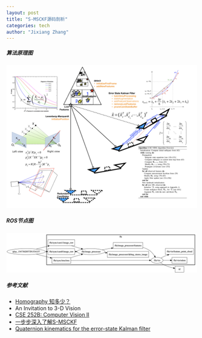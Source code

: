 ```yaml
---
layout: post
title: "S-MSCKF源码剖析"
categories: tech
author: "Jixiang Zhang"
---
```


##### 算法原理图

![](/images/MSCKF.jpeg)

##### ROS节点图

![](/images/msckfnodes.png)

##### 参考文献

- [Homography 知多少？](https://blog.csdn.net/heyijia0327/article/details/53782094)
- An Invitation to 3-D Vision
- [CSE 252B: Computer Vision II](https://cseweb.ucsd.edu/classes/sp04/cse252b/)
- [一步步深入了解S-MSCKF](http://www.xinliang-zhong.com/msckf_notes/)
- [Quaternion kinematics for the error-state Kalman filter](https://arxiv.org/abs/1711.02508)

